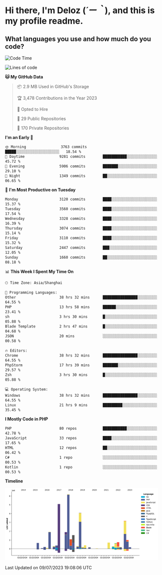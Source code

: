 # **Hi there, I'm Deloz (*´ー｀*), and this is my profile readme.**

## **What languages you use and how much do you code?**

<!--START_SECTION:waka-->
![Code Time](http://img.shields.io/badge/Code%20Time-1%2C867%20hrs%2051%20mins-blue)

![Lines of code](https://img.shields.io/badge/From%20Hello%20World%20I%27ve%20Written-31.3%20million%20lines%20of%20code-blue)

**🐱 My GitHub Data** 

> 📦 2.9 MB Used in GitHub's Storage 
 > 
> 🏆 3,478 Contributions in the Year 2023
 > 
> 💼 Opted to Hire
 > 
> 📜 29 Public Repositories 
 > 
> 🔑 170 Private Repositories 
 > 
**I'm an Early 🐤** 

```text
🌞 Morning                3763 commits        █████░░░░░░░░░░░░░░░░░░░░   18.54 % 
🌆 Daytime                9281 commits        ███████████░░░░░░░░░░░░░░   45.72 % 
🌃 Evening                5906 commits        ███████░░░░░░░░░░░░░░░░░░   29.10 % 
🌙 Night                  1349 commits        ██░░░░░░░░░░░░░░░░░░░░░░░   06.65 % 
```
📅 **I'm Most Productive on Tuesday** 

```text
Monday                   3120 commits        ████░░░░░░░░░░░░░░░░░░░░░   15.37 % 
Tuesday                  3560 commits        ████░░░░░░░░░░░░░░░░░░░░░   17.54 % 
Wednesday                3328 commits        ████░░░░░░░░░░░░░░░░░░░░░   16.39 % 
Thursday                 3074 commits        ████░░░░░░░░░░░░░░░░░░░░░   15.14 % 
Friday                   3110 commits        ████░░░░░░░░░░░░░░░░░░░░░   15.32 % 
Saturday                 2447 commits        ███░░░░░░░░░░░░░░░░░░░░░░   12.05 % 
Sunday                   1660 commits        ██░░░░░░░░░░░░░░░░░░░░░░░   08.18 % 
```


📊 **This Week I Spent My Time On** 

```text
🕑︎ Time Zone: Asia/Shanghai

💬 Programming Languages: 
Other                    38 hrs 32 mins      ████████████████░░░░░░░░░   64.55 % 
PHP                      13 hrs 58 mins      ██████░░░░░░░░░░░░░░░░░░░   23.41 % 
sh                       3 hrs 30 mins       █░░░░░░░░░░░░░░░░░░░░░░░░   05.88 % 
Blade Template           2 hrs 47 mins       █░░░░░░░░░░░░░░░░░░░░░░░░   04.68 % 
JSON                     20 mins             ░░░░░░░░░░░░░░░░░░░░░░░░░   00.58 % 

🔥 Editors: 
Chrome                   38 hrs 32 mins      ████████████████░░░░░░░░░   64.55 % 
PhpStorm                 17 hrs 39 mins      ███████░░░░░░░░░░░░░░░░░░   29.57 % 
Zsh                      3 hrs 30 mins       █░░░░░░░░░░░░░░░░░░░░░░░░   05.88 % 

💻 Operating System: 
Windows                  38 hrs 32 mins      ████████████████░░░░░░░░░   64.55 % 
Linux                    21 hrs 9 mins       █████████░░░░░░░░░░░░░░░░   35.45 % 
```

**I Mostly Code in PHP** 

```text
PHP                      80 repos            ███████████░░░░░░░░░░░░░░   42.78 % 
JavaScript               33 repos            ████░░░░░░░░░░░░░░░░░░░░░   17.65 % 
HTML                     12 repos            ██░░░░░░░░░░░░░░░░░░░░░░░   06.42 % 
C#                       1 repo              ░░░░░░░░░░░░░░░░░░░░░░░░░   00.53 % 
Kotlin                   1 repo              ░░░░░░░░░░░░░░░░░░░░░░░░░   00.53 % 
```



**Timeline**

![Lines of Code chart](https://raw.githubusercontent.com/deloz/deloz/main/assets/bar_graph.png)


 Last Updated on 09/07/2023 19:08:06 UTC
<!--END_SECTION:waka-->
